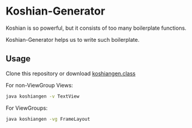 
Koshian-Generator
================================================================================

Koshian is so powerful, but it consists of too many boilerplate functions.

Koshian-Generator helps us to write such boilerplate.


Usage
--------------------------------------------------------------------------------

Clone this repository or download [koshiangen.class](https://github.com/wcaokaze/Koshian/blob/master/koshian-generator/koshiangen.class)

For non-ViewGroup Views:
```sh
java koshiangen -v TextView
```

For ViewGroups:
```sh
java koshiangen -vg FrameLayout
```

